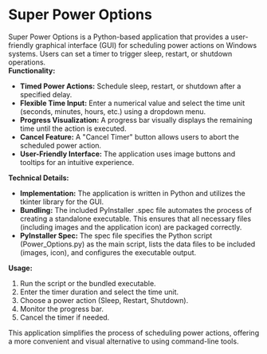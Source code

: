 # **Super Power Options**

Super Power Options is a Python-based application that provides a user-friendly graphical interface (GUI) for scheduling power actions on Windows systems. Users can set a timer to trigger sleep, restart, or shutdown operations.  
**Functionality:**

* **Timed Power Actions:** Schedule sleep, restart, or shutdown after a specified delay.  
* **Flexible Time Input:** Enter a numerical value and select the time unit (seconds, minutes, hours, etc.) using a dropdown menu.  
* **Progress Visualization:** A progress bar visually displays the remaining time until the action is executed.  
* **Cancel Feature:** A "Cancel Timer" button allows users to abort the scheduled power action.  
* **User-Friendly Interface:** The application uses image buttons and tooltips for an intuitive experience.

**Technical Details:**

* **Implementation:** The application is written in Python and utilizes the tkinter library for the GUI.  
* **Bundling:** The included PyInstaller .spec file automates the process of creating a standalone executable. This ensures that all necessary files (including images and the application icon) are packaged correctly.  
* **PyInstaller Spec:** The spec file specifies the Python script (Power\_Options.py) as the main script, lists the data files to be included (images, icon), and configures the executable output.

**Usage:**

1. Run the script or the bundled executable.  
2. Enter the timer duration and select the time unit.  
3. Choose a power action (Sleep, Restart, Shutdown).  
4. Monitor the progress bar.  
5. Cancel the timer if needed.

This application simplifies the process of scheduling power actions, offering a more convenient and visual alternative to using command-line tools.